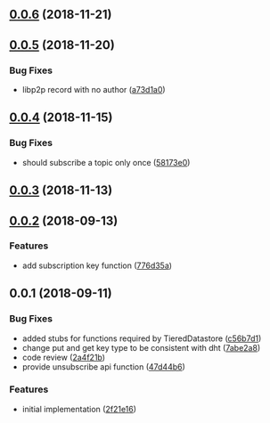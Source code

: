 <a name="0.0.6"></a>
## [0.0.6](https://github.com/ipfs/js-datastore-pubsub/compare/v0.0.5...v0.0.6) (2018-11-21)



<a name="0.0.5"></a>
## [0.0.5](https://github.com/ipfs/js-datastore-pubsub/compare/v0.0.4...v0.0.5) (2018-11-20)


### Bug Fixes

* libp2p record with no author ([a73d1a0](https://github.com/ipfs/js-datastore-pubsub/commit/a73d1a0))



<a name="0.0.4"></a>
## [0.0.4](https://github.com/ipfs/js-datastore-pubsub/compare/v0.0.3...v0.0.4) (2018-11-15)


### Bug Fixes

* should subscribe a topic only once ([58173e0](https://github.com/ipfs/js-datastore-pubsub/commit/58173e0))



<a name="0.0.3"></a>
## [0.0.3](https://github.com/ipfs/js-datastore-pubsub/compare/v0.0.2...v0.0.3) (2018-11-13)



<a name="0.0.2"></a>
## [0.0.2](https://github.com/ipfs/js-datastore-pubsub/compare/v0.0.1...v0.0.2) (2018-09-13)


### Features

* add subscription key function ([776d35a](https://github.com/ipfs/js-datastore-pubsub/commit/776d35a))



<a name="0.0.1"></a>
## 0.0.1 (2018-09-11)


### Bug Fixes

* added stubs for functions required by TieredDatastore ([c56b7d1](https://github.com/ipfs/js-datastore-pubsub/commit/c56b7d1))
* change put and get key type to be consistent with dht ([7abe2a8](https://github.com/ipfs/js-datastore-pubsub/commit/7abe2a8))
* code review ([2a4f21b](https://github.com/ipfs/js-datastore-pubsub/commit/2a4f21b))
* provide unsubscribe api function ([47d44b6](https://github.com/ipfs/js-datastore-pubsub/commit/47d44b6))


### Features

* initial implementation ([2f21e16](https://github.com/ipfs/js-datastore-pubsub/commit/2f21e16))



